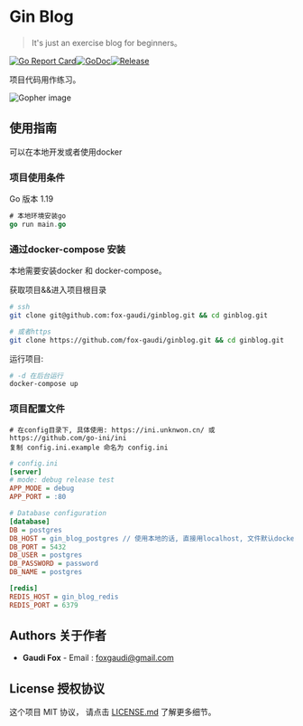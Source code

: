 # Gin Blog

> It's just an exercise blog for beginners。

[![Go Report Card](https://goreportcard.com/badge/github.com/gin-gonic/gin)](https://goreportcard.com/report/github.com/gin-gonic/gin)[![GoDoc](https://pkg.go.dev/badge/github.com/gin-gonic/gin?status.svg)](https://pkg.go.dev/github.com/gin-gonic/gin?tab=doc)[![Release](https://img.shields.io/github/release/gin-gonic/gin.svg?style=flat-square)](https://github.com/gin-gonic/gin/releases)



项目代码用作练习。

![Gopher image](https://golang.org/doc/gopher/fiveyears.jpg)

## 使用指南

可以在本地开发或者使用docker

### 项目使用条件

Go 版本 1.19

```go
# 本地环境安装go
go run main.go
```

### 通过docker-compose 安装

本地需要安装docker 和 docker-compose。

获取项目&&进入项目根目录

```sh
# ssh
git clone git@github.com:fox-gaudi/ginblog.git && cd ginblog.git

# 或者https
git clone https://github.com/fox-gaudi/ginblog.git && cd ginblog.git
```

运行项目:

```sh
# -d 在后台运行
docker-compose up
```

### 项目配置文件

```
# 在config目录下, 具体使用: https://ini.unknwon.cn/ 或 https://github.com/go-ini/ini
复制 config.ini.example 命名为 config.ini 
```

```ini
# config.ini
[server]
# mode: debug release test
APP_MODE = debug
APP_PORT = :80

# Database configuration
[database]
DB = postgres
DB_HOST = gin_blog_postgres // 使用本地的话, 直接用localhost, 文件默认docker-compose环境
DB_PORT = 5432
DB_USER = postgres
DB_PASSWORD = password
DB_NAME = postgres

[redis]
REDIS_HOST = gin_blog_redis
REDIS_PORT = 6379
```



## Authors 关于作者

* **Gaudi Fox** - Email : foxgaudi@gmail.com

## License 授权协议

这个项目 MIT 协议， 请点击 [LICENSE.md](LICENSE.md) 了解更多细节。
